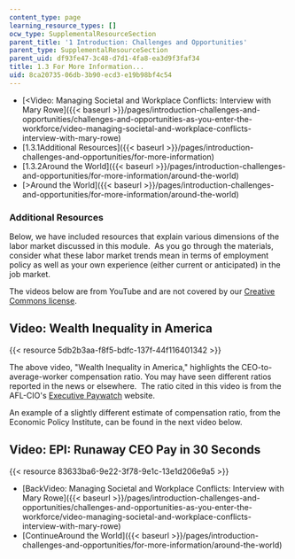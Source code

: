 ```yaml
---
content_type: page
learning_resource_types: []
ocw_type: SupplementalResourceSection
parent_title: '1 Introduction: Challenges and Opportunities'
parent_type: SupplementalResourceSection
parent_uid: df93fe47-3c48-d7d1-4fa8-ea3d9f3faf34
title: 1.3 For More Information...
uid: 8ca20735-06db-3b90-ecd3-e19b98bf4c54
---
```


*   [\<Video: Managing Societal and Workplace Conflicts: Interview with Mary Rowe]({{< baseurl >}}/pages/introduction-challenges-and-opportunities/challenges-and-opportunities-as-you-enter-the-workforce/video-managing-societal-and-workplace-conflicts-interview-with-mary-rowe)
*   [1.3.1Additional Resources]({{< baseurl >}}/pages/introduction-challenges-and-opportunities/for-more-information)
*   [1.3.2Around the World]({{< baseurl >}}/pages/introduction-challenges-and-opportunities/for-more-information/around-the-world)
*   [\>Around the World]({{< baseurl >}}/pages/introduction-challenges-and-opportunities/for-more-information/around-the-world)

### Additional Resources

Below, we have included resources that explain various dimensions of the labor market discussed in this module.  As you go through the materials, consider what these labor market trends mean in terms of employment policy as well as your own experience (either current or anticipated) in the job market.

The videos below are from YouTube and are not covered by our [Creative Commons license](/terms/#cc).

Video: Wealth Inequality in America
-----------------------------------

{{< resource 5db2b3aa-f8f5-bdfc-137f-44f116401342 >}}

The above video, "Wealth Inequality in America," highlights the CEO-to-average-worker compensation ratio. You may have seen different ratios reported in the news or elsewhere.  The ratio cited in this video is from the AFL-CIO's [Executive Paywatch](https://aflcio.org/paywatch) website.

An example of a slightly different estimate of compensation ratio, from the Economic Policy Institute, can be found in the next video below.

Video: EPI: Runaway CEO Pay in 30 Seconds
-----------------------------------------

{{< resource 83633ba6-9e22-3f78-9e1c-13e1d206e9a5 >}}

*   [BackVideo: Managing Societal and Workplace Conflicts: Interview with Mary Rowe]({{< baseurl >}}/pages/introduction-challenges-and-opportunities/challenges-and-opportunities-as-you-enter-the-workforce/video-managing-societal-and-workplace-conflicts-interview-with-mary-rowe)
*   [ContinueAround the World]({{< baseurl >}}/pages/introduction-challenges-and-opportunities/for-more-information/around-the-world)